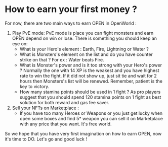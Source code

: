 # How to earn your first money ?

For now, there are two main ways to earn OPEN in OpenWorld :

1. Play PvE mode: PvE mode is place you can fight monsters and earn OPEN depend on win or lose. There is something you should keep an eye on:
   * What is your Hero's element : Earth, Fire, Lightning or Water ?
   * What is Monsters's element on the list and do you have counter strike on that ? For ex : Water beats Fire.
   * What is Monster's power and is it too strong with your Hero's power ? Normally the one with 14 XP is the weakest and you have highest rate to win the fight. If it did not show up, just sit tie and wait for 2 hours then Monsters's list will be renewed. Remember, patient is the key to victory.
   * How many stamina points should be used in 1 fight ? As pro players suggest that you should spend 120 stamina points on 1 fight as best solution for both reward and gas fee saver.
2. Sell your NFTs on Marketplace :
   * If you have too many Heroes or Weapons or you just get lucky when open some boxes and find 5\* weapon you can sell it on Marketplace with any price that you want. It's free world.

So we hope that you have very first imagination on how to earn OPEN, now it's time to DO. Let's go and good luck !
